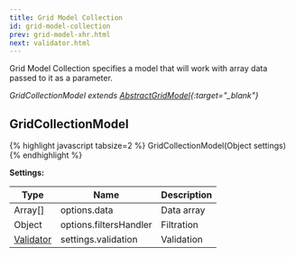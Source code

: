 ```yaml
---
title: Grid Model Collection
id: grid-model-collection
prev: grid-model-xhr.html
next: validator.html
---
```


Grid Model Collection specifies a model that will work with array data passed to it as a parameter.

*GridCollectionModel extends [AbstractGridModel](/docs/grid-interface.html){:target="_blank"}*

## GridCollectionModel

{% highlight javascript tabsize=2 %}
GridCollectionModel(Object settings) 
{% endhighlight %}

**Settings:** 

| Type      | Name                           | Description                 |
|-----------|--------------------------------|-----------------------------|
| Array[]   | options.data                   | Data array                  |
| Object    | options.filtersHandler         | Filtration                  |
| [Validator](/docs/validator.html) | settings.validation            | Validation                  |
